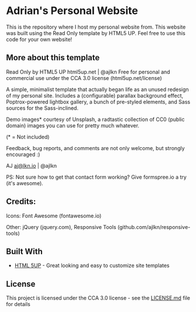 # Adrian's Personal Website

This is the repository where I host my personal website from. This website was built using the Read Only template by HTML5 UP. Feel free to use this code for your own website!

## More about this template
Read Only by HTML5 UP
html5up.net | @ajlkn
Free for personal and commercial use under the CCA 3.0 license (html5up.net/license)

A simple, minimalist template that actually began life as an unused redesign of my
personal site. Includes a (configurable) parallax background effect, Poptrox-powered
lightbox gallery, a bunch of pre-styled elements, and Sass sources for the Sass-inclined.

Demo images* courtesy of Unsplash, a radtastic collection of CC0 (public domain) images
you can use for pretty much whatever.

(* = Not included)

Feedback, bug reports, and comments are not only welcome, but strongly encouraged :)

AJ
aj@lkn.io | @ajlkn

PS: Not sure how to get that contact form working? Give formspree.io a try (it's awesome).


## Credits:
Icons: Font Awesome (fontawesome.io)

Other: jQuery (jquery.com), Responsive Tools (github.com/ajlkn/responsive-tools)

## Built With

* [HTML 5UP](https://html5up.net/) - Great looking and easy to customize site templates

## License

This project is licensed under the CCA 3.0 license - see the [LICENSE.md](LICENSE.md) file for details
